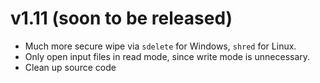 # v1.11 (soon to be released)
<ul>
	<li>Much more secure wipe via <code>sdelete</code> for Windows, <code>shred</code> for Linux.</li>
	<li>Only open input files in read mode, since write mode is unnecessary.</li>
	<li>Clean up source code</li>
</ul>
